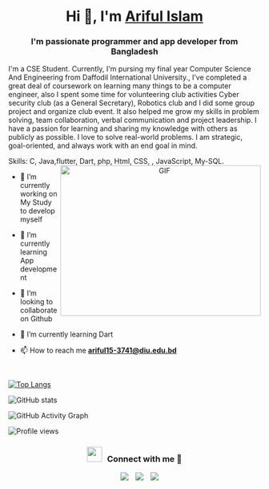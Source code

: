 <h1 align="center">Hi 👋, I'm <a href="https://www.linkedin.com/in/abusufiancse/" target="blank">Ariful Islam</a></h1>
<h3 align="center">I'm passionate programmer and app developer from Bangladesh</h3>
I'm a CSE Student.
Currently, I'm pursing my final year Computer Science And  Engineering from Daffodil International University., I’ve completed a great deal of coursework on learning many things to be a computer engineer, also I spent some time for volunteering club activities Cyber security club (as a General Secretary), Robotics club and I did some group project and organize club event. It also helped me grow my skills in problem solving, team collaboration, verbal communication and project leadership. I have a passion for learning and sharing my knowledge with others as publicly as possible. I love to solve real-world problems. I am strategic, goal-oriented, and always work with an end goal in mind.

Skills: C, Java,flutter, Dart, php, Html, CSS, , JavaScript, My-SQL.
<a target="_blank" align="center">
  <img align="right" top="500" height="300" width="400" alt="GIF" src="https://media.giphy.com/media/SWoSkN6DxTszqIKEqv/giphy.gif">
</a>

- 🔭 I’m currently working on My Study to develop myself

- 🌱 I’m currently learning App development

- 🌱 I’m looking to collaborate on Github

- 🌱 I’m currently learning Dart 

- 📫 How to reach me **ariful15-3741@diu.edu.bd**
<br/>

[![Top Langs](https://github-readme-stats.vercel.app/api/top-langs/?username=abusufiancse)](https://github.com/anuraghazra/github-readme-stats)

![GitHub stats](https://github-readme-stats.vercel.app/api?username=abusufiancse&show_icons=true)  

![GitHub Activity Graph](https://activity-graph.herokuapp.com/graph?username=abusufiancse)  

![Profile views](https://gpvc.arturio.dev/arifulislamcse)  
<h3 align="center" > <img src="https://media.giphy.com/media/iY8CRBdQXODJSCERIr/giphy.gif" width="30" height="30" style="margin-right: 10px;">Connect with me 🤝 </h3>

<p align="center">

 <div align="center"  class="icons-social" style="margin-left: 10px;">
        <a style="margin-left: 10px;"  target="_blank" href="https://www.linkedin.com/in/abusufiancse/">
			<img src="https://img.icons8.com/doodle/40/000000/linkedin--v2.png"></a>
        <a style="margin-left: 10px;" target="_blank" href="https://github.com/abusufiancse/">
		<img src="https://img.icons8.com/doodle/40/000000/github--v1.png"></a>
		<a style="margin-left: 10px;" target="_blank" href="#">
				<img src="https://img.icons8.com/external-tal-revivo-color-tal-revivo/40/000000/external-stack-overflow-is-a-question-and-answer-site-for-professional-logo-color-tal-revivo.png"></a>
      </div>

</p>
